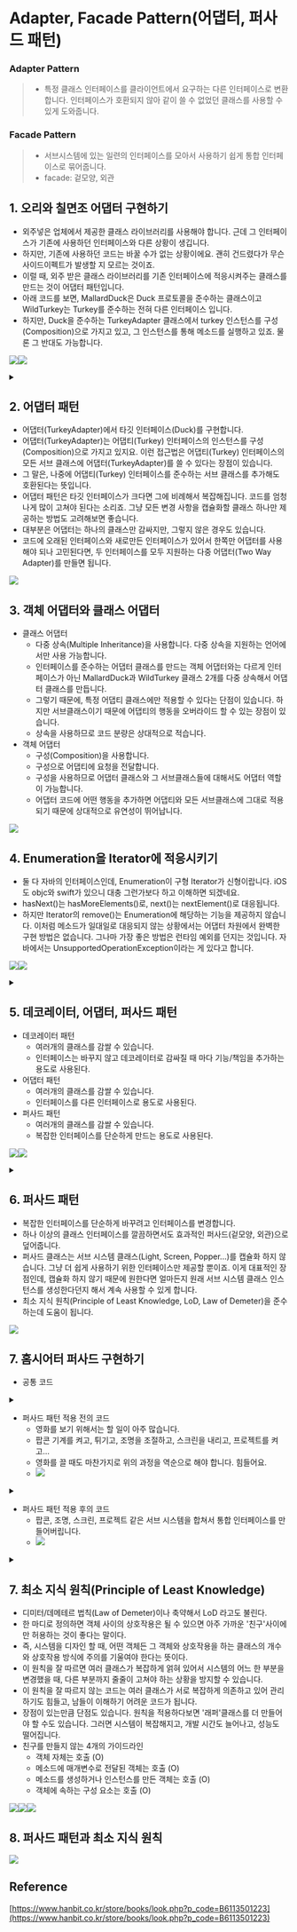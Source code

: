 
# Adapter, Facade Pattern(어댑터, 퍼사드 패턴)
### Adapter Pattern
> - 특정 클래스 인터페이스를 클라이언트에서 요구하는 다른 인터페이스로 변환합니다. 인터페이스가 호환되지 않아 같이 쓸 수 없었던 클래스를 사용할 수 있게 도와줍니다. 

### Facade Pattern
> - 서브시스템에 있는 일련의 인터페이스를 모아서 사용하기 쉽게 통합 인터페이스로 묶어줍니다. 
> - facade: 겉모양, 외관 

## 1. 오리와 칠면조 어댑터 구현하기 
- 외주넣은 업체에서 제공한 클래스 라이브러리를 사용해야 합니다. 근데 그 인터페이스가 기존에 사용하던 인터페이스와 다른 상황이 생깁니다. 
- 하지만, 기존에 사용하던 코드는 바꿀 수가 없는 상황이에요. 괜히 건드렸다가 무슨 사이드이펙트가 발생할 지 모르는 것이죠. 
- 이럴 때, 외주 받은 클래스 라이브러리를 기존 인터페이스에 적응시켜주는 클래스를 만드는 것이 어댑터 패턴입니다. 
- 아래 코드를 보면, MallardDuck은 Duck 프로토콜을 준수하는 클래스이고 WildTurkey는 Turkey를 준수하는 전혀 다른 인터페이스 입니다. 
- 하지만, Duck을 준수하는 TurkeyAdapter 클래스에서 turkey 인스턴스를 구성(Composition)으로 가지고 있고, 그 인스턴스를 통해 메소드를 실행하고 있죠. 물론 그 반대도 가능합니다.		
			
![](https://velog.velcdn.com/images/dev_kickbell/post/9f4c8248-50ed-4873-81a5-769c0cad2103/image.png)![](https://velog.velcdn.com/images/dev_kickbell/post/0076c5b4-a675-4f24-a8ab-af8143c4f75a/image.png)

<details>
  <summary><a href="https://github.com/kickbell/pb"></a></summary>
  <p>

```swift
protocol Duck {
    func quack()
    func fly()
}

class MallardDuck: Duck {
    func quack() {
        print("꽥")
    }
    
    func fly() {
        print("날고 있어요!")
    }
}

//칠면조
protocol Turkey {
    func gobble() //꽥이 아니라 골골골~
    func fly() //칠면조는 날긴 날지만, 오리처럼은 잘 못납니다.
}

class WildTurkey: Turkey {
    func gobble() {
        print("골골")
    }
    
    func fly() {
        print("짧은 거리를 날고 있어요!")
    }
}
```
```swift
class DuckAdapter: Turkey {
    let duck: Duck
    
    init(_ duck: Duck) {
        self.duck = duck
    }
    
    func gobble() {
        duck.quack()
    }
    
    func fly() {
        duck.fly()
    }
}

class TurkeyAdapter: Duck {
    let turkey: Turkey
    
    init(_ turkey: Turkey) {
        self.turkey = turkey
    }
    
    func quack() {
        turkey.gobble()
    }
    
    func fly() {
        (0...5).forEach { _ in
            turkey.fly()
        }
    }
}
```
```swift
import Foundation

let duck = MallardDuck()
let turkey = WildTurkey()

let turkeyAdapter: Duck = TurkeyAdapter(turkey)
let duckAdapter: Turkey = DuckAdapter(duck)

print("\n--- 칠면조가 말하길 ---")
turkey.gobble()
turkey.fly()

print("\n--- 오리가 말하길 ---")
duck.quack()
duck.fly()

print("\n--- 칠면조 어댑터가 말하길 ---")
//TurkeyAdapter 클래스지만, Duck 프로토콜을 준수, 다형성
turkeyAdapter.quack()
turkey.fly()

print("\n--- 오리 어댑터가 말하길 ---")
duckAdapter.gobble()
duckAdapter.fly()

/*
 --- 칠면조가 말하길 ---
 골골
 짧은 거리를 날고 있어요!

 --- 오리가 말하길 ---
 꽥
 날고 있어요!

 --- 칠면조 어댑터가 말하길 ---
 골골
 짧은 거리를 날고 있어요!

 --- 오리 어댑터가 말하길 ---
 꽥
 날고 있어요!
 */
```
  </p>
</details>



## 2. 어댑터 패턴 
- 어댑터(TurkeyAdapter)에서 타깃 인터페이스(Duck)를 구현합니다. 
- 어댑터(TurkeyAdapter)는 어댑티(Turkey) 인터페이스의 인스턴스를 구성(Composition)으로 가지고 있지요. 이런 접근법은 어댑티(Turkey) 인터페이스의 모든 서브 클래스에 어댑터(TurkeyAdapter)를 쓸 수 있다는 장점이 있습니다.
- 그 말은, 나중에 어댑티(Turkey) 인터페이스를 준수하는 서브 클래스를 추가해도 호환된다는 뜻입니다. 
- 어댑터 패턴은 타깃 인터페이스가 크다면 그에 비례해서 복잡해집니다. 코드를 엄청나게 많이 고쳐야 된다는 소리죠. 그냥 모든 변경 사항을 캡슐화할 클래스 하나만 제공하는 방법도 고려해보면 좋습니다. 
- 대부분은 어댑터는 하나의 클래스만 감싸지만, 그렇지 않은 경우도 있습니다. 
- 코드에 오래된 인터페이스와 새로만든 인터페이스가 있어서 한쪽만 어댑터를 사용해야 되나 고민된다면, 두 인터페이스를 모두 지원하는 다중 어댑터(Two Way Adapter)를 만들면 됩니다. 

![](https://velog.velcdn.com/images/dev_kickbell/post/3962652a-6548-4a40-b4ff-2797a8d008af/image.png)


## 3. 객체 어댑터와 클래스 어댑터
- 클래스 어댑터 
    - 다중 상속(Multiple Inheritance)을 사용합니다. 다중 상속을 지원하는 언어에서만 사용 가능합니다. 
    - 인터페이스를 준수하는 어댑터 클래스를 만드는 객체 어댑터와는 다르게 인터페이스가 아닌 MallardDuck과 WildTurkey 클래스 2개를 다중 상속해서 어댑터 클래스를 만듭니다.
    - 그렇기 때문에, 특정 어댑티 클래스에만 적용할 수 있다는 단점이 있습니다. 하지만 서브클래스이기 때문에 어댑티의 행동을 오버라이드 할 수 있는 장점이 있습니다. 
    - 상속을 사용하므로 코드 분량은 상대적으로 적습니다.  
- 객체 어댑터 
    - 구성(Composition)을 사용합니다. 
    - 구성으로 어댑티에 요청을 전달합니다.
    - 구성을 사용하므로 어댑터 클래스와 그 서브클래스들에 대해서도 어댑터 역할이 가능합니다.	
    - 어댑터 코드에 어떤 행동을 추가하면 어댑티와 모든 서브클래스에 그대로 적용되기 때문에 상대적으로 유연성이 뛰어납니다. 

![](https://velog.velcdn.com/images/dev_kickbell/post/6e5bff51-a4f2-4f2e-b0c7-c06304fd5e3c/image.png)

## 4. Enumeration을 Iterator에 적응시키기
- 둘 다 자바의 인터페이스인데, Enumeration이 구형 Iterator가 신형이랍니다. iOS도 objc와 swift가 있으니 대충 그런가보다 하고 이해하면 되겠네요. 
- hasNext()는 hasMoreElements()로, next()는 nextElement()로 대응됩니다. 
- 하지만 Iterator의 remove()는 Enumeration에 해당하는 기능을 제공하지 않습니다. 이처럼 메소드가 일대일로 대응되지 않는 상황에서는 어댑터 차원에서 완벽한 구현 방법은 없습니다. 그나마 가장 좋은 방법은 런타임 예외를 던지는 것입니다. 자바에서는 UnsupportedOperationException이라는 게 있다고 합니다. 

![](https://velog.velcdn.com/images/dev_kickbell/post/818e131c-6d8f-4057-a6db-9917647c5124/image.png)![](https://velog.velcdn.com/images/dev_kickbell/post/de27abc9-e9fa-4e60-8e70-3128d76d5b3d/image.png)

<details>
  <summary><a href="https://github.com/kickbell/pb"></a></summary>
  <p>

```swift
protocol Iterator {
    associatedtype Item //타입은 나중에 결정할게!
    func hasNext() -> [Item]
    func next() -> Item
    func remove()
}
    
//원래는 얘에도 타입이 지정되어야 하는데, 구성으로 해버리면 Swift에서는 컴파일 에러가 발생.
protocol Enumeration {
    func hasMoreElements() -> [String]
    func nextElement() -> String
}
    
class EnumerationIterator {
    let enumeration: Enumeration
    
    init(enumeration: Enumeration) {
        self.enumeration = enumeration
    }

    typealias Item = String //String 타입으로 리턴하기로 결정 !

    func hasNext() -> [String] {
        return enumeration.hasMoreElements()
    }

    func next() -> String {
        return enumeration.nextElement()
    }

    func remove() {
        fatalError("지원하지 않는 메소드입니다.")
    }
}
```
  </p>
</details>

## 5. 데코레이터, 어댑터, 퍼사드 패턴 
- 데코레이터 패턴 
    - 여러개의 클래스를 감쌀 수 있습니다.
    - 인터페이스는 바꾸지 않고 데코레이터로 감싸질 때 마다 기능/책임을 추가하는 용도로 사용된다. 
- 어댑터 패턴
    - 여러개의 클래스를 감쌀 수 있습니다.
    - 인터페이스를 다른 인터페이스로 용도로 사용된다. 
- 퍼사드 패턴 
    - 여러개의 클래스를 감쌀 수 있습니다.
    - 복잡한 인터페이스를 단순하게 만드는 용도로 사용된다.

![](https://velog.velcdn.com/images/dev_kickbell/post/213574a8-1ed6-49a9-99ea-75b85e04d03b/image.png)![](https://velog.velcdn.com/images/dev_kickbell/post/1178c1d2-00da-4b85-98aa-a0af65104cfa/image.png)


<details>
  <summary><a href="https://github.com/kickbell/pb"></a></summary>
  <p>

```swift
//데코레이터 패턴 
var darkroast: Beverage = DarkRoast()
darkroast = Mocha(beverage: darkroast)
darkroast = Whip(beverage: darkroast)
print("\(darkroast.getDescription()) $\(darkroast.cost())")
/*
 다크 로스트 원두, 모카, 휘핑크림 $5.99
 */
    

//어댑터 패턴
let duck = MallardDuck()
let turkey = WildTurkey()
let turkeyAdapter: Duck = TurkeyAdapter(turkey)

print("\n--- 칠면조가 말하길 ---")
turkey.gobble()
turkey.fly()
print("\n--- 오리가 말하길 ---")
duck.quack()
duck.fly()
print("\n--- 칠면조 어댑터가 말하길 ---")
turkeyAdapter.quack()
turkey.fly()

/*
 --- 칠면조가 말하길 ---
 골골
 짧은 거리를 날고 있어요!
    
 --- 오리가 말하길 ---
 꽥
 날고 있어요!

 --- 칠면조 어댑터가 말하길 ---
 골골
 짧은 거리를 날고 있어요!
 */
```
  </p>
</details>


## 6. 퍼사드 패턴 
- 복잡한 인터페이스를 단순하게 바꾸려고 인터페이스를 변경합니다. 
- 하나 이상의 클래스 인터페이스를 깔끔하면서도 효과적인 퍼사드(겉모양, 외관)으로 덮어줍니다. 
- 퍼사드 클래스는 서브 시스템 클래스(Light, Screen, Popper...)를 캡슐화 하지 않습니다. 그냥 더 쉽게 사용하기 위한 인터페이스만 제공할 뿐이죠. 이게 대표적인 장점인데, 캡슐화 하지 않기 때문에 원한다면 얼마든지 원래 서브 시스템 클래스 인스턴스를 생성한다던지 해서 계속 사용할 수 있게 합니다. 
- 최소 지식 원칙(Principle of Least Knowledge, LoD, Law of Demeter)을 준수하는데 도움이 됩니다.  
				
![](https://velog.velcdn.com/images/dev_kickbell/post/86224944-0cb4-4161-847f-d0137463be7e/image.png)

## 7. 홈시어터 퍼사드 구현하기 

- 공통 코드 

<details>
  <summary><a href="https://github.com/kickbell/pb"></a></summary>
  <p>

```swift
class Popper {
    func on() {
        print("팝콘 기계가 켜졌습니다.")
    }
    
    func off() {
        print("팝콘 기계가 꺼졌습니다.")
    }
    
    func pop() {
        print("팝콘 기계에서 팝콘을 튀기고 있습니다.")
    }
}

class Light {
    func dim(_ num: Int) {
        print("조명 밝기를 \(num)%로 설정합니다.")
    }
    
    func on() {
        print("조명이 켜졌습니다.")
    }
}

class Screen {
    func down() {
        print("스크린이 내려옵니다.")
    }
    
    func up() {
        print("스크린이 올라갑니다.")
    }
}

class Projector {
    func on() {
        print("프로젝터가 켜졌습니다.")
    }
    
    func off() {
        print("프로젝터가 꺼졌습니다.")
    }
    
    func wideScreenMode() {
        print("프로젝터 화면 비율을 와이드 모드로 설정합니다.")
    }
}

class Amp {
    func on() {
        print("앰프가 켜졌습니다.")
    }
    
    func off() {
        print("앰프가 꺼졌습니다.")
    }
    
    func setStreamingPlayer(_ player: String) {
        print("앰프를 스트리밍 플레이어와 연결합니다.")
    }
    
    func setSurroundSound() {
        print("앰프를 서라운드 모드로 설정합니다(5.1채널).")
    }
    
    func setVolume(_ volume: Int) {
        print("앰프 볼륨을 \(volume)으로 설정합니다.")
    }
}

class Player {
    func on() {
        print("스트리밍 플레이어가 켜졌습니다.")
    }
    
    func off() {
        print("스트리밍 플레이어가 꺼졌습니다.")
    }
    
    func stop(_ movieName: String) {
        print("스트리밍 플레이어에서 \(movieName)를 종료합니다.")
    }
    
    func play(_ movieName: String) {
        print("스트리밍 플레이어에서 \(movieName)를 재생합니다.")
    }
}
```
  </p>
</details>

- 퍼사드 패턴 적용 전의 코드 
    - 영화를 보기 위해서는 할 일이 아주 많습니다. 
    - 팝콘 기계를 켜고, 튀기고, 조명을 조절하고, 스크린을 내리고, 프로젝트를 켜고... 
    - 영화를 끌 때도 마찬가지로 위의 과정을 역순으로 해야 합니다. 힘들어요. 
    - ![](https://velog.velcdn.com/images/dev_kickbell/post/1f1fab23-8033-422c-bc6d-a0e0ac53face/image.png)
    
<details>
  <summary><a href="https://github.com/kickbell/pb"></a></summary>
  <p>

```swift
let popper = Popper()
let lights = Light()
let screen = Screen()
let projector = Projector()
let amp = Amp()
let player = Player()

print("\n--- 영화 볼 준비 중 ---")
popper.on()
popper.pop()
lights.dim(10)
screen.down()
projector.on()
projector.wideScreenMode()
amp.on()
amp.setSurroundSound()
amp.setVolume(5)
player.on()
player.play("탑 건: 매버릭")

print("\n--- 홈시어터를 끄는 중 ---")
popper.off()
lights.on()
screen.up()
projector.off()
amp.off()
player.stop("탑 건: 매버릭")
player.off()
    
/*
 --- 영화 볼 준비 중 ---
 팝콘 기계가 켜졌습니다.
 팝콘 기계에서 팝콘을 튀기고 있습니다.
 조명 밝기를 10%로 설정합니다.
 스크린이 내려옵니다.
 프로젝터가 켜졌습니다.
 프로젝터 화면 비율을 와이드 모드로 설정합니다.
 앰프가 켜졌습니다.
 앰프를 서라운드 모드로 설정합니다(5.1채널).
 앰프 볼륨을 5으로 설정합니다.
 스트리밍 플레이어가 켜졌습니다.
 스트리밍 플레이어에서 탑 건: 매버릭를 재생합니다.

 --- 홈시어터를 끄는 중 ---
 팝콘 기계가 꺼졌습니다.
 조명이 켜졌습니다.
 스크린이 올라갑니다.
 프로젝터가 꺼졌습니다.
 앰프가 꺼졌습니다.
 스트리밍 플레이어에서 탑 건: 매버릭를 종료합니다.
 스트리밍 플레이어가 꺼졌습니다.
 */
```
  </p>
</details>
    

- 퍼사드 패턴 적용 후의 코드 
    - 팝콘, 조명, 스크린, 프로젝트 같은 서브 시스템을 합쳐서 통합 인터페이스를 만들어버립니다. 
    - ![](https://velog.velcdn.com/images/dev_kickbell/post/9f68958c-f952-4ebd-a9e2-b4920c2a4be7/image.png) 

<details>
  <summary><a href="https://github.com/kickbell/pb"></a></summary>
  <p>

```swift
class HomeTheaterFacade {
    let popper: Popper
    let lights: Light
    let screen: Screen
    let projector:Projector
    let amp: Amp
    let player: Player
    
    init(_ popper: Popper,
         _ lights: Light,
         _ screen: Screen,
         _ projector: Projector,
         _ amp: Amp,
         _ player: Player) {
        self.popper = popper
        self.lights = lights
        self.screen = screen
        self.projector = projector
        self.amp = amp
        self.player = player
    }
    
    func watchMovie(_ movieName: String) {
        print("\n--- 영화 볼 준비 중 ---")
        popper.on()
        popper.pop()
        lights.dim(10)
        screen.down()
        projector.on()
        projector.wideScreenMode()
        amp.on()
        amp.setSurroundSound()
        amp.setVolume(5)
        player.on()
        player.play(movieName)
    }
    
    func endMovie(_ movieName: String) {
        print("\n--- 홈시어터를 끄는 중 ---")
        popper.off()
        lights.on()
        screen.up()
        projector.off()
        amp.off()
        player.stop(movieName)
        player.off()
    }
}    
```
```swift
let popper = Popper()
let lights = Light()
let screen = Screen()
let projector = Projector()
let amp = Amp()
let player = Player()

let homeTheater = HomeTheaterFacade(popper, lights, screen, projector, amp, player)
homeTheater.watchMovie("탑 건: 매버릭")
homeTheater.endMovie("탑 건: 매버릭")

/*
 --- 영화 볼 준비 중 ---
 팝콘 기계가 켜졌습니다.
 팝콘 기계에서 팝콘을 튀기고 있습니다.
 조명 밝기를 10%로 설정합니다.
 스크린이 내려옵니다.
 프로젝터가 켜졌습니다.
 프로젝터 화면 비율을 와이드 모드로 설정합니다.
 앰프가 켜졌습니다.
 앰프를 서라운드 모드로 설정합니다(5.1채널).
 앰프 볼륨을 5으로 설정합니다.
 스트리밍 플레이어가 켜졌습니다.
 스트리밍 플레이어에서 탑 건: 매버릭를 재생합니다.

 --- 홈시어터를 끄는 중 ---
 팝콘 기계가 꺼졌습니다.
 조명이 켜졌습니다.
 스크린이 올라갑니다.
 프로젝터가 꺼졌습니다.
 앰프가 꺼졌습니다.
 스트리밍 플레이어에서 탑 건: 매버릭를 종료합니다.
 스트리밍 플레이어가 꺼졌습니다.
 */

```
  </p>
</details>


	

## 7. 최소 지식 원칙(Principle of Least Knowledge)
- 디미터/데메테르 법칙(Law of Demeter)이나 축약해서 LoD 라고도 불린다. 
- 한 마디로 정의하면 객체 사이의 상호작용은 될 수 있으면 아주 가까운 '친구'사이에만 허용하는 것이 좋다는 말이다.  
- 즉, 시스템을 디자인 할 때, 어떤 객체든 그 객체와 상호작용을 하는 클래스의 개수와 상호작용 방식에 주의를 기울여야 한다는 뜻이다. 
- 이 원칙을 잘 따르면 여러 클래스가 복잡하게 얽혀 있어서 시스템의 어느 한 부분을 변경했을 때, 다른 부분까지 줄줄이 고쳐야 하는 상황을 방지할 수 있습니다. 
- 이 원칙을 잘 따르지 않는 코드는 여러 클래스가 서로 복잡하게 의존하고 있어 관리하기도 힘들고, 남들이 이해하기 어려운 코드가 됩니다. 
- 장점이 있는만큼 단점도 있습니다. 원칙을 적용하다보면 '래퍼'클래스를 더 만들어야 할 수도 있습니다. 그러면 시스템이 복잡해지고, 개발 시간도 늘어나고, 성능도 떨어집니다. 
- 친구를 만들지 않는 4개의 가이드라인 
    - 객체 자체는 호출 (O)
    - 메소드에 매개변수로 전달된 객체는 호출 (O)
    - 메소드를 생성하거나 인스턴스를 만든 객체는 호출 (O)
    - 객체에 속하는 구성 요소는 호출 (O)				
    
![](https://velog.velcdn.com/images/dev_kickbell/post/03071ce2-5a81-45af-9fdf-7d68cd0bdd93/image.png)![](https://velog.velcdn.com/images/dev_kickbell/post/a7a6b03a-ac5a-4268-863f-163f8afda404/image.png)![](https://velog.velcdn.com/images/dev_kickbell/post/73cb24b2-9323-4039-9bce-726a008d99d5/image.png)


## 8. 퍼사드 패턴과 최소 지식 원칙 
			
![](https://velog.velcdn.com/images/dev_kickbell/post/94e50383-c8f7-4294-909d-3a82ffd2ac5e/image.png)


## Reference 
[https://www.hanbit.co.kr/store/books/look.php?p_code=B6113501223](https://www.hanbit.co.kr/store/books/look.php?p_code=B6113501223)



